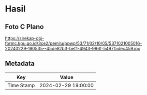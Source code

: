 # Hasil

## Foto C Plano

https://sirekap-obj-formc.kpu.go.id/3ce2/pemilu/ppwp/53/71/02/10/05/5371021005016-20240229-180535--45de82b3-bef1-4943-996f-549715dec459.jpg


## Metadata

| Key        | Value               |
| ---------- | ------------------- |
| Time Stamp | 2024-02-29 19:00:00 |



